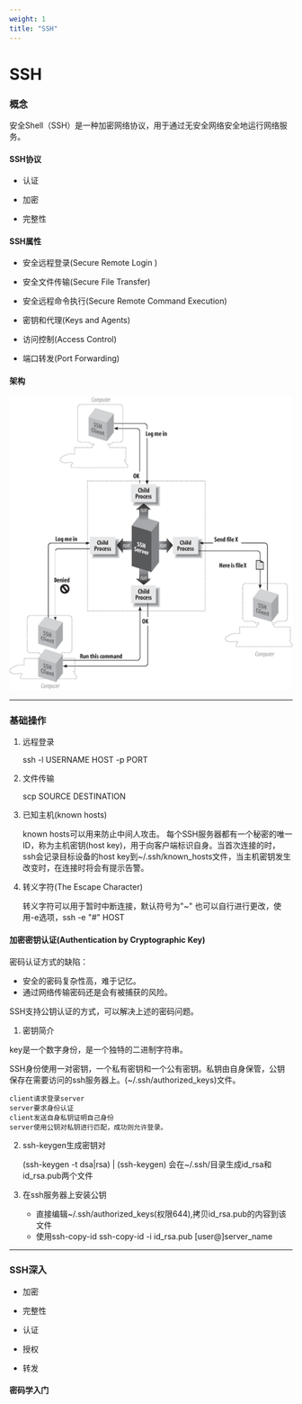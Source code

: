 ```yaml
---
weight: 1
title: "SSH"
---
```


# SSH

### 概念

安全Shell（SSH）是一种加密网络协议，用于通过无安全网络安全地运行网络服务。

#### SSH协议

* 认证

* 加密

* 完整性

#### SSH属性

* 安全远程登录(Secure Remote Login )

* 安全文件传输(Secure File Transfer)

* 安全远程命令执行(Secure Remote Command Execution)

* 密钥和代理(Keys and Agents)

* 访问控制(Access Control)

* 端口转发(Port Forwarding)

#### 架构

![arch](ssh-architecture.png)

***

### 基础操作

1. 远程登录

      ssh -l USERNAME HOST -p PORT

2. 文件传输

      scp SOURCE DESTINATION

3. 已知主机(known hosts)

    known hosts可以用来防止中间人攻击。
    每个SSH服务器都有一个秘密的唯一ID，称为主机密钥(host key)，用于向客户端标识自身。当首次连接的时，ssh会记录目标设备的host key到~/.ssh/known_hosts文件，当主机密钥发生改变时，在连接时将会有提示告警。

4. 转义字符(The Escape Character)

    转义字符可以用于暂时中断连接，默认符号为"~"
    也可以自行进行更改，使用-e选项，ssh -e "#" HOST


#### 加密密钥认证(Authentication by Cryptographic Key)

密码认证方式的缺陷：
    
* 安全的密码复杂性高，难于记忆。
* 通过网络传输密码还是会有被捕获的风险。

SSH支持公钥认证的方式，可以解决上述的密码问题。

1. 密钥简介

key是一个数字身份，是一个独特的二进制字符串。

SSH身份使用一对密钥，一个私有密钥和一个公有密钥。私钥由自身保管，公钥保存在需要访问的ssh服务器上。(~/.ssh/authorized_keys)文件。

    client请求登录server
    server要求身份认证
    client发送自身私钥证明自己身份
    server使用公钥对私钥进行匹配，成功则允许登录。


2. ssh-keygen生成密钥对

    (ssh-keygen -t dsa|rsa) | (ssh-keygen)
    会在~/.ssh/目录生成id_rsa和id_rsa.pub两个文件 

3. 在ssh服务器上安装公钥

    * 直接编辑~/.ssh/authorized_keys(权限644),拷贝id_rsa.pub的内容到该文件
    * 使用ssh-copy-id 
        ssh-copy-id -i id_rsa.pub [user@]server_name

***

### SSH深入

* 加密

* 完整性

* 认证

* 授权

* 转发

#### 密码学入门












